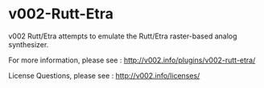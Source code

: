 v002-Rutt-Etra
==============

v002 Rutt/Etra attempts to emulate the Rutt/Etra raster-based analog synthesizer.  

For more information, please see :  http://v002.info/plugins/v002-rutt-etra/ 

License Questions, please see : http://v002.info/licenses/